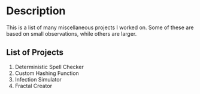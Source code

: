 # Description

This is a list of many miscellaneous projects I worked on. Some of these are based on small observations, while others are larger.


## List of Projects

1) Deterministic Spell Checker
2) Custom Hashing Function
3) Infection Simulator
4) Fractal Creator
